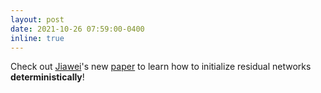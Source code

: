 ```yaml
---
layout: post
date: 2021-10-26 07:59:00-0400
inline: true
---
```


Check out [Jiawei](https://jiawei-zhao.netlify.app/)'s new [paper](https://arxiv.org/abs/2110.12661) to learn how to initialize residual networks **deterministically**!
